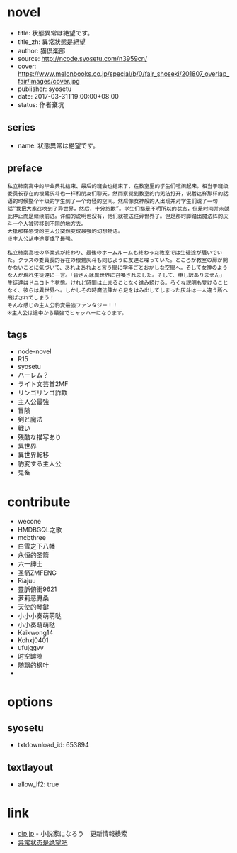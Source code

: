 # novel

- title: 状態異常は絶望です。
- title_zh: 異常狀態是絕望
- author: 猫倶楽部
- source: http://ncode.syosetu.com/n3959cn/
- cover: https://www.melonbooks.co.jp/special/b/0/fair_shoseki/201807_overlap_fair/images/cover.jpg
- publisher: syosetu
- date: 2017-03-31T19:00:00+08:00
- status: 作者棄坑

## series

- name: 状態異常は絶望です。

## preface


```
私立柿南高中的毕业典礼结束、最后的班会也结束了，在教室里的学生们喧闹起来。相当于班级委员长存在的根鹭灰斗也一样和朋友们聊天。然而察觉到教室的门无法打开，说着这样那样的話语的时候整个年级的学生到了一个奇怪的空间。然后像女神般的人出现并对学生们说了一句話“我把大家召唤到了异世界，然后，十分抱歉”。学生们都是不明所以的状态，但是时间并未就此停止而是继续前进。详细的说明也没有，他们就被送往异世界了。但是那时脚踏出魔法阵的灰斗一个人被转移到不同的地方去。
大抵那样感觉的主人公突然变成最强的幻想物语。
※主人公从中途变成了最强。

私立柿南高校の卒業式が終わり、最後のホームルームも終わった教室では生徒達が騒いでいた。クラスの委員長的存在の根鷺灰斗も同じように友達と喋っていた。ところが教室の扉が開かないことに気づいて、あれよあれよと言う間に学年ごとおかしな空間へ。そして女神のような人が現れ生徒達に一言。「皆さんは異世界に召喚されました。そして、申し訳ありません」生徒達はドユコト？状態。けれど時間は止まることなく進み続ける。ろくな説明も受けることなく、彼らは異世界へ。しかしその時魔法陣から足をはみ出してしまった灰斗は一人違う所へ飛ばされてしまう！
そんな感じの主人公豹変最強ファンタジー！！
※主人公は途中から最強でヒャッハーになります。
```

## tags

- node-novel
- R15
- syosetu
- ハーレム？
- ライト文芸賞2MF
- リンゴリンゴ詐欺
- 主人公最強
- 冒険
- 剣と魔法
- 戦い
- 残酷な描写あり
- 異世界
- 異世界転移
- 豹変する主人公
- 鬼畜

# contribute

- wecone
- HMDBGQL之歌
- mcbthree
- 白雪之下八幡
- 永恒的圣箭
- 六一绅士
- 圣箭ZMFENG
- Riajuu
- 靈脈俯衝9621
- 萝莉恶魔桑
- 天使的琴鍵
- 小小小奏萌萌哒
- 小小奏萌萌哒
- Kaikwong14
- Kohxj0401
- ufujggvv
- 时空罅隙
- 随飘的枫叶
- 

# options

## syosetu

- txtdownload_id: 653894

## textlayout

- allow_lf2: true

# link

- [dip.jp](https://narou.dip.jp/search.php?text=n3959cn&novel=all&genre=all&new_genre=all&length=0&down=0&up=100) - 小説家になろう　更新情報検索
- [异常状态是绝望吧](https://tieba.baidu.com/f?kw=%E5%BC%82%E5%B8%B8%E7%8A%B6%E6%80%81%E6%98%AF%E7%BB%9D%E6%9C%9B&ie=utf-8 "异常状态是绝望")



